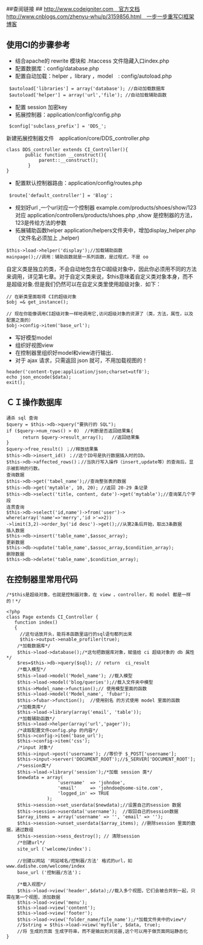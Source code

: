 ##查阅链接 ##
http://www.codeigniter.com　官方文档
http://www.cnblogs.com/zhenyu-whu/p/3159856.html　一步一步重写CI框架博客

## 使用CI的步骤参考 ##
 - 结合apache的 rewrite 模块和 .htaccess 文件隐藏入口index.php
 - 配置数据库：config/database.php
 - 配置自动加载：helper ，library ，model　:  config/autoload.php
```
 $autoload['libraries'] = array('database'); //自动加载数据库
 $autoload['helper'] = array('url','file'); //自动加载辅助函数
```
 - 配置 session 加密key
 - 拓展控制器：application/config/config.php
```
 $config['subclass_prefix'] = 'DDS_';
```
新建拓展控制器文件　application/core/DDS_controller.php
```
class DDS_controller extends CI_Controller(){
       public function __construct(){
			parent::__construct();
		}
}
```
 - 配置默认控制器路由：application/config/routes.php 
```
 $route['default_controller'] = 'Blog'；
```
 - ​规划好url ,一个url对应一个控制器
            example.com/products/shoes/show/123 对应
            application/controllers/products/shoes.php   ,show 是控制器的方法，123是传给方法的参数
 - 拓展辅助函数helper
	  application/helpers文件夹中，增加display_helper.php（文件名必须加上 _helper)
```
$this->load->helper('display');//加载辅助函数
mainpage();//调用：辅助函数就是一系列函数，是过程式，不是 oo
```
自定义类是独立的类，不会自动地包含在CI超级对象中，因此你必须用不同的方法来调用，详见第七章。对于自定义类来说，$this意味着自定义类对象本身，而不是超级对象.但是我们仍然可以在自定义类里使用超级对象．如下：

```
// 在新类里面取得 CI的超级对象
$obj =& get_instance(); 

// 现在你能像调用CI超级对象一样地调用它,访问超级对象的资源了（类，方法，属性，以及配置之类的）
$obj->config->item('base_url');
```
 - 写好模型model
 - 组织好视图view
 - 在控制器里组织好model和view进行输出．
 - 对于 ajax 请求，只需返回 json 就可，不用加载视图的！
```
header('content-type:application/json;charset=utf8');
echo json_encode($data);
exit();
```
## ​ＣＩ操作数据库 ##

```
通杀 sql 查询
$query = $this->db->query("要执行的 SQL");
if ($query->num_rows() > 0)  //判断是否返回结果集{
      return $query->result_array();   //返回结果集
}
$query->free_result() ；//释放结果集
$this->db->insert_id() ；//这个ID号是执行数据插入时的ID。
$this->db->affected_rows()；//当执行写入操作（insert,update等）的查询后，显示被影响的行数。
查询数据
$this->db->get('tabel_name');//查询整张表的数据
$this->db->get('mytable', 10, 20); //返回 20-29 条记录
$this->db->select('title, content, date')->get('mytable');//查询某几个字段
连贯查询
$this->db->select('id,name')->from('user')->
where(array('name'=>'merry','id >'=>2))
->limit(3,2)->order_by('id desc')->get();//从第2条后开始，取出3条数据
插入数据
$this->db->insert('table_name',$assoc_array);
更新数据
$this->db->update('table_name',$assoc_array,$condition_array);
删除数据
$this->db->delete('table_name',$condition_array);
```
## 在控制器里常用代码 ##
```
/*$this是超级对象，也就是控制器对象，在 view ，controller，和 model 都是一样的！*/

<?php
class Page extends CI_Controller {
   function index()
   {
	 //这句话放开头，能将本函数里运行的sql语句都列出来
	 $this->output->enable_profiler(true);
    /*加载数据库*/
	$this->load->database();/*这句把数据库对象，赋值给 ci 超级对象的 db 属性*/
	$res=$this->db->query($sql); // return  ci_result
	/*载入模型*/
	$this->load->model('Model_name'); //载入模型
	$this->load->model('blog/queries');//载入文件夹中模型
	$this->Model_name->function();// 使用模型里面的函数
	$this->load->model('Model_name', 'fubar');
	$this->fubar->function();  //使用别名 的方式使用 model 里面的函数
	/*加载类库*/
	$this->load->library(array('email', 'table'));
	/*加载辅助函数*/
	$this->load->helper(array('url','pager'));
	/*读取配置文件config.php 的内容*/
	$this->config->item('base_url');
	$this->config->item('css');
	/*input 对象*/
	$this->input->post('username'); //等价于 $_POST['username'];
	$this->input->server('DOCUMENT_ROOT');//$_SERVER['DOCUMENT_ROOT'];
	/*session类*/
	$this->load->library('session');/*加载 session 类*/
	$newdata = array(
                   'username'  => 'johndoe',
                   'email'     => 'johndoe@some-site.com',
                   'logged_in' => TRUE
               );
	$this->session->set_userdata($newdata);//设置自己的session 数据
	$this->session->userdata('username');  //取回自己的session数据
	$array_items = array('username' => '', 'email' => '');
	$this->session->unset_userdata($array_items); //删除session 里面的数据，通过数组
	$this->session->sess_destroy(); // 清除session 
	/*创建url*/
	site_url ('welcome/index')；

	//创建以网站 '网站域名/控制器/方法' 格式的url，如www.dadishe.com/welcome/index
	base_url ('控制器/方法')；

	/*载入视图*/
    $this->load->view('header',$data);//载入多个视图，它们会被合并到一起，只需在第一个视图，添加数据
    $this->load->view('menu');
    $this->load->view('content');
    $this->load->view('footer');
    $this->load->view('folder_name/file_name');/*加载文件夹中的view*/
    //$string = $this->load->view('myfile', $data, true);
    //将 生成的页面 生成字符串，而不是输出到浏览器,这个可以用于做页面网站静态化
}

```












